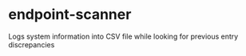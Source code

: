 # endpoint-scanner
Logs system information into CSV file while looking for previous entry discrepancies
